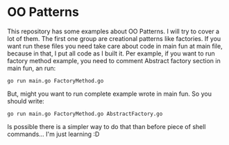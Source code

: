# OO Patterns

This repository has some examples about OO Patterns. I will try to cover a lot of them. The first one group are creational patterns like factories. If you want run these files you need take care about code in main fun at main file, because in that, I put all code as I built it. Per example, if you want to run factory method example, you need to comment Abstract factory section in main fun, an run:

```
go run main.go FactoryMethod.go
```

But, might you want to run complete example wrote in main fun. So you should write:

```
go run main.go FactoryMethod.go AbstractFactory.go
```
Is possible there is a simpler way to do that than before piece of shell commands... I'm just learning :D 
